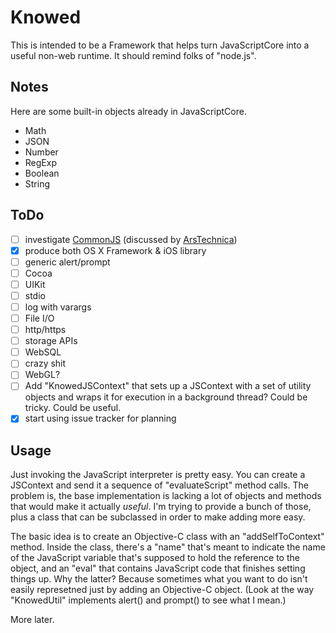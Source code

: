 Knowed
===

This is intended to be a Framework that helps turn JavaScriptCore into a
useful non-web runtime.  It should remind folks of "node.js".


Notes
---

Here are some built-in objects already in JavaScriptCore.

* Math
* JSON
* Number
* RegExp
* Boolean
* String

ToDo
---

* [ ] investigate [CommonJS](http://en.wikipedia.org/wiki/CommonJS) (discussed by [ArsTechnica](http://arstechnica.com/business/2009/12/commonjs-effort-sets-javascript-on-path-for-world-domination/))
* [x] produce both OS X Framework & iOS library
* [ ] generic alert/prompt
 *  [ ] Cocoa
 *  [ ] UIKit
 *  [ ] stdio
* [ ] log with varargs
* [ ] File I/O
* [ ] http/https
* [ ] storage APIs
 * [ ] WebSQL
* [ ] crazy shit
 * [ ] WebGL?
 * [ ] Add "KnowedJSContext" that sets up a JSContext with a set of utility objects and wraps it for execution in a background thread?  Could be tricky.  Could be useful.
* [x] start using issue tracker for planning

Usage
---

Just invoking the JavaScript interpreter is pretty easy.  You can create a JSContext and  send it a sequence of "evaluateScript" method calls.  The problem is, the base implementation is lacking a lot of objects and methods that would make it actually *useful*.  I'm trying to provide a bunch of those, plus a class that can be subclassed in order to make adding more easy.

The basic idea is to create an Objective-C class with an "addSelfToContext" method.  Inside the class, there's a "name" that's meant to indicate the name of the JavaScript variable that's supposed to hold the reference to the object, and an "eval" that contains JavaScript code that finishes setting things up.  Why the latter?  Because sometimes what you want to do isn't easily represetned just by adding an Objective-C object.  (Look at the way "KnowedUtil" implements alert() and prompt() to see what I mean.)

More later.
